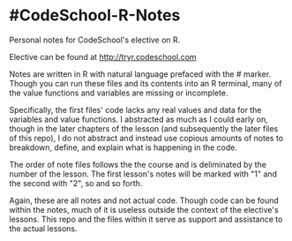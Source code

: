 #CodeSchool-R-Notes
==================

Personal notes for CodeSchool's elective on R. 

Elective can be found at http://tryr.codeschool.com

Notes are written in R with natural language prefaced with the # marker. Though you can run these files and its contents into an R terminal, many of the value functions and variables are missing or incomplete. 

Specifically, the first files' code lacks any real values and data for the variables and value functions. I abstracted as much as I could early on, though in the later chapters of the lesson (and subsequently the later files of this repo), I do not abstract and instead use copious amounts of notes to breakdown, define, and explain what is happening in the code. 

The order of note files follows the the course and is deliminated by the number of the lesson. The first lesson's notes will be marked with "1" and the second with "2", so and so forth. 

Again, these are all notes and not actual code. Though code can be found within the notes, much of it is useless outside the context of the elective's lessons. This repo and the files within it serve as support and assistance to the actual lessons. 

